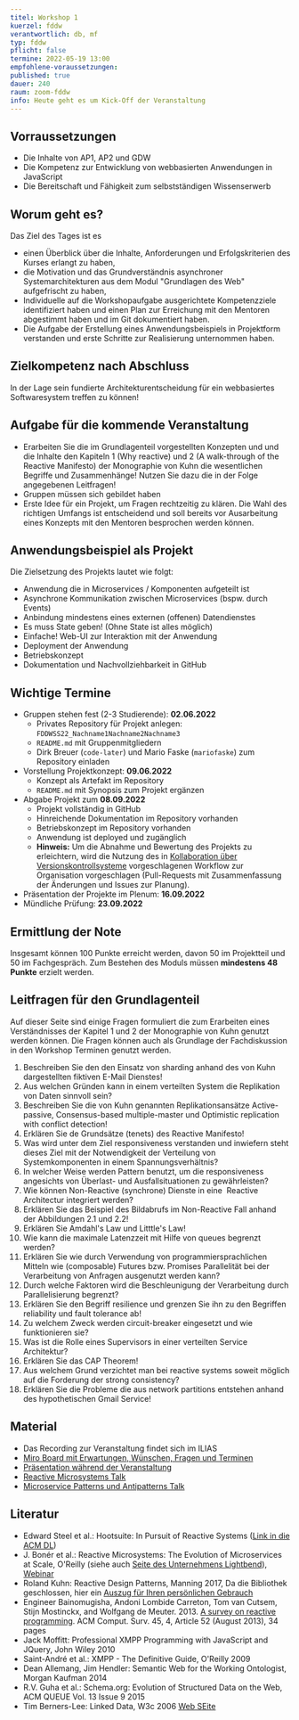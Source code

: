 ```yaml
---
titel: Workshop 1
kuerzel: fddw
verantwortlich: db, mf
typ: fddw
pflicht: false
termine: 2022-05-19 13:00
empfohlene-voraussetzungen: 
published: true
dauer: 240
raum: zoom-fddw
info: Heute geht es um Kick-Off der Veranstaltung
---
```


## Vorraussetzungen

* Die Inhalte von AP1, AP2 und GDW
* Die Kompetenz zur Entwicklung von webbasierten Anwendungen in JavaScript
* Die Bereitschaft und Fähigkeit zum selbstständigen Wissenserwerb

## Worum geht es?

Das Ziel des Tages ist es
- einen Überblick über die Inhalte, Anforderungen und Erfolgskriterien des Kurses erlangt zu haben,
- die Motivation und das Grundverständnis asynchroner Systemarchitekturen aus dem Modul "Grundlagen des Web" aufgefrischt zu haben,
- Individuelle auf die Workshopaufgabe ausgerichtete Kompetenzziele identifiziert haben und einen Plan zur Erreichung mit den Mentoren abgestimmt haben und im Git dokumentiert haben.
- Die Aufgabe der Erstellung eines Anwendungsbeispiels in Projektform verstanden und erste Schritte zur Realisierung unternommen haben.

## Zielkompetenz nach Abschluss

In der Lage sein fundierte Architekturentscheidung für ein webbasiertes Softwaresystem treffen zu können!

## Aufgabe für die kommende Veranstaltung

- Erarbeiten Sie die im Grundlagenteil vorgestellten Konzepten und und die Inhalte den Kapiteln 1 (Why reactive) und 2 (A walk-through of the Reactive Manifesto) der Monographie von Kuhn die wesentlichen Begriffe und Zusammenhänge! Nutzen Sie dazu die in der Folge angegebenen Leitfragen!
- Gruppen müssen sich gebildet haben
- Erste Idee für ein Projekt, um Fragen rechtzeitig zu klären. Die Wahl des richtigen Umfangs ist entscheidend und soll bereits vor Ausarbeitung eines Konzepts mit den Mentoren besprochen werden können.

## Anwendungsbeispiel als Projekt

Die Zielsetzung des Projekts lautet wie folgt:

* Anwendung die in Microservices / Komponenten aufgeteilt ist
* Asynchrone Kommunikation zwischen Microservices (bspw. durch Events)
* Anbindung mindestens eines externen (offenen) Datendienstes
* Es muss State geben! (Ohne State ist alles möglich)
* Einfache! Web-UI zur Interaktion mit der Anwendung
* Deployment der Anwendung
* Betriebskonzept
* Dokumentation und Nachvollziehbarkeit in GitHub

## Wichtige Termine

* Gruppen stehen fest (2-3 Studierende): **02.06.2022**
  * Privates Repository für Projekt anlegen: `FDDWSS22_Nachname1Nachname2Nachname3`
  * `README.md` mit Gruppenmitgliedern
  * Dirk Breuer (`code-later`) und Mario Faske (`mariofaske`) zum Repository einladen
* Vorstellung Projektkonzept: **09.06.2022**
  * Konzept als Artefakt im Repository
  * `README.md` mit Synopsis zum Projekt ergänzen
* Abgabe Projekt zum **08.09.2022**
  * Projekt vollständig in GitHub
  * Hinreichende Dokumentation im Repository vorhanden
  * Betriebskonzept im Repository vorhanden
  * Anwendung ist deployed und zugänglich
  * **Hinweis:** Um die Abnahme und Bewertung des Projekts zu erleichtern, wird die Nutzung des in [Kollaboration über Versionskontrollsysteme](https://th-koeln.github.io/mi-bachelor-webdevelopment/lehrveranstaltungen/tooling-2/) vorgeschlagenen Workflow zur Organisation vorgeschlagen (Pull-Requests mit Zusammenfassung der Änderungen und Issues zur Planung).
* Präsentation der Projekte im Plenum: **16.09.2022**
* Mündliche Prüfung: **23.09.2022**

## Ermittlung der Note

Insgesamt können 100 Punkte erreicht werden, davon 50 im Projektteil und 50 im Fachgespräch. Zum Bestehen des Moduls müssen **mindestens 48 Punkte** erzielt werden.

## Leitfragen für den Grundlagenteil

Auf dieser Seite sind einige Fragen formuliert die zum Erarbeiten eines Verständnisses der Kapitel 1 und 2 der Monographie von Kuhn genutzt werden können. Die Fragen können auch als Grundlage der Fachdiskussion in den Workshop Terminen genutzt werden.

1. Beschreiben Sie den den Einsatz von sharding anhand des von Kuhn dargestellten fiktiven E-Mail Dienstes! 
2. Aus welchen Gründen kann in einem verteilten System die Replikation von Daten sinnvoll sein?
3. Beschreiben Sie die von Kuhn genannten Replikationsansätze Active-passive, Consensus-based multiple-master und Optimistic replication with conflict detection!
4. Erklären Sie de Grundsätze (tenets) des Reactive Manifesto!
5. Was wird unter dem Ziel responsiveness verstanden und inwiefern steht dieses Ziel mit der Notwendigkeit der Verteilung von Systemkomponenten in einem Spannungsverhältnis?
6. In welcher Weise werden Pattern benutzt, um die responsiveness angesichts von Überlast- und Ausfallsituationen zu gewährleisten?
7. Wie können Non-Reactive (synchrone) Dienste in eine  Reactive Architectur integriert werden? 
8. Erklären Sie das Beispiel des Bildabrufs im Non-Reactive Fall anhand der Abbildungen 2.1 und 2.2!
9. Erklären Sie Amdahl's Law und Litttle's Law!
10. Wie kann die maximale Latenzzeit mit Hilfe von queues begrenzt werden?
11. Erklären Sie wie durch Verwendung von programmiersprachlichen Mitteln wie (composable) Futures bzw. Promises Parallelität bei der Verarbeitung von Anfragen ausgenutzt werden kann?
12. Durch welche Faktoren wird die Beschleunigung der Verarbeitung durch Parallelisierung begrenzt?
13. Erklären Sie den Begriff resilience und grenzen Sie ihn zu den Begriffen reliability und fault tolerance ab!
14. Zu welchem Zweck werden circuit-breaker eingesetzt und wie funktionieren sie?
15. Was ist die Rolle eines Supervisors in einer verteilten Service Architektur?
15. Erklären Sie das CAP Theorem!
17. Aus welchem Grund verzichtet man bei reactive systems soweit möglich auf die Forderung der strong consistency?
18. Erklären Sie die Probleme die aus network partitions entstehen anhand des hypothetischen Gmail Service!

## Material

- Das Recording zur Veranstaltung findet sich im ILIAS
- [Miro Board mit Erwartungen, Wünschen, Fragen und Terminen](https://github.com/th-koeln/mi-bachelor-webdevelopment/raw/master/material/frameworks-dienste-und-daten/miro_board_screenshot.png)
- [Präsentation während der Veranstaltung](https://github.com/th-koeln/mi-bachelor-webdevelopment/raw/master/material/frameworks-dienste-und-daten/FDDW_Slides_01.pdf)
- [Reactive Microsystems Talk](https://www.youtube.com/watch?v=3hMtjPcU248) 
- [Microservice Patterns und Antipatterns Talk](https://www.youtube.com/watch?v=RsyOkifmamI)

## Literatur

- Edward Steel et al.: Hootsuite: In Pursuit of Reactive Systems ([Link in die ACM DL](https://dlnext.acm.org/doi/abs/10.1145/3121437.3131240))
- J. Bonér et al.: Reactive Microsystems: The Evolution of Microservices at Scale, O'Reilly (siehe auch [Seite des Unternehmens Lightbend](https://www.lightbend.com/ebooks/reactive-microsystems-evolution-of-microservices-scalability-oreilly)), [Webinar](https://on.acm.org/c/acm-learning-webinars)
- Roland Kuhn: Reactive Design Patterns, Manning 2017, Da die Bibliothek geschlossen, hier ein [Auszug für Ihren persönlichen Gebrauch](https://th-koeln.sciebo.de/s/lL0Qmu5Hq3OzNKB)
- Engineer Bainomugisha, Andoni Lombide Carreton, Tom van Cutsem, Stijn Mostinckx, and Wolfgang de Meuter. 2013. [A survey on reactive programming](http://dx.doi.org/10.1145/2501654.2501666). ACM Comput. Surv. 45, 4, Article 52 (August 2013), 34 pages
- Jack Moffitt: Professional XMPP Programming with JavaScript and JQuery, John Wiley 2010
- Saint-André et al.: XMPP - The Definitive Guide, O'Reilly 2009
- Dean Allemang, Jim Hendler: Semantic Web for the Working Ontologist, Morgan Kaufman 2014
- R.V. Guha et al.: Schema.org: Evolution of Structured Data on the Web, ACM QUEUE Vol. 13 Issue 9 2015
- Tim Berners-Lee: Linked Data, W3c 2006 [Web SEite](https://www.w3.org/DesignIssues/LinkedData)

